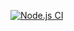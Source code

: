 [![Node.js CI](https://github.com/Michaelieece/bootcamp_terminal_test/actions/workflows/node.js.yml/badge.svg)](https://github.com/Michaelieece/bootcamp_terminal_test/actions/workflows/node.js.yml)